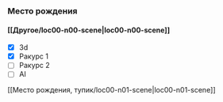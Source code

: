 ### Место рождения
#### [[Другое/loc00-n00-scene|loc00-n00-scene]]

- [x] 3d
- [x] Ракурс 1
- [ ] Ракурс 2
- [ ] AI

[[Место рождения, тупик/loc00-n01-scene|loc00-n01-scene]]